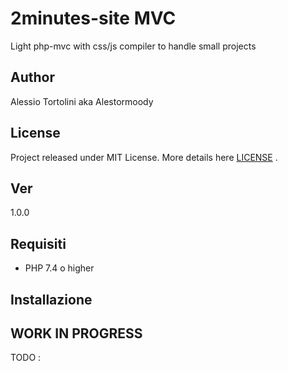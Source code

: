# 2minutes-site MVC

Light php-mvc with css/js compiler to handle small projects

## Author
Alessio Tortolini aka Alestormoody

## License
Project released under MIT License. More details here [LICENSE](LICENSE) .

## Ver
1.0.0

## Requisiti
- PHP 7.4 o higher

## Installazione

## WORK IN PROGRESS
TODO : 
